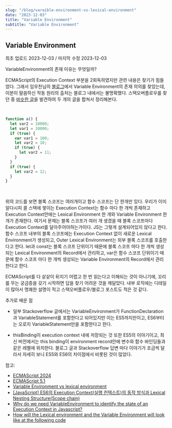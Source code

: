 ```yaml
---
slug: "/blog/varaible-environment-vs-lexical-environment"
date: "2023-12-03"
title: "Variable Environment"
subtitle: "Variable Environment"
---
```


## **Variable Environment**

<p class="text-time">최초 업로드 2023-12-03 / 마지막 수정 2023-12-03</p>

VariableEnvironment의 존재 이유는 무엇일까?

ECMAScript의 Execution Context 부분을 2회독하였지만 관련 내용은 찾기가 힘들었다. 그래서 임우찬님의 [블로그](https://m.blog.naver.com/dlaxodud2388/222655214381)에서 Variable Environment의 존재 의의를 찾았는데, 이분이 말씀하신 작동 원리의 출처는 블로그 내에서는 불명확했다. 스택오버플로우를 찾던 중 [비슷한 글](https://stackoverflow.com/questions/69417158/how-will-the-lexical-environment-and-the-variable-environment-will-look-like-at)을 발견하여 두 개의 글을 합쳐서 정리해본다.

<br/>

```javascript
function a() {
  let var2 = 10000;
  let var1 = 10000;
  if (true) {
    var var1 = 100;
    let var2 = 10;
    if (true) {
      let var2 = 11;
    }
  }
  if (true) {
    let var2 = 12;
  }
}
```

<br/>

위의 코드를 보면 블록 스코프는 여러개이고 함수 스코프는 단 한개만 있다. 우리가 이미 알다시피 콜 스택에 쌓이는 Execution Context는 함수 마다 한 개씩 존재하고
Execution Context안에는 Lexical Environment 한 개와 Variable Environment 한 개가 존재한다. 여기서 문제는 블록 스코프가 여러 개 생겼을 때 블록 스코프마다
Execution Context를 달아주어야하는가이다. JS는 그렇게 설계되어있지 않다고 한다. 함수 스코프 내부의 블록 스코프에는 Execution Context 없이 새로운 Lexical Environment가 생성되고, Outer Lexical
Environment는 외부 블록 스코프를 호출한다고 한다. let과 const는 블록 스코프 단위이기 때문에 블록 스코프 마다 한 개씩 생성되는 Lexical Environment의 Record에서 관리하고, var은 함수 스코프 단위이기 때문에 함수 스코프 마다 한 개씩 생성되는 Variable Environment의 Record에서 관리한다고 한다.

ECMAScript를 다 샅샅이 뒤지기 어렵고 한 번 읽는다고 이해되는 것이 아니기에, 꼬리를 무는 궁금증을 갖기 시작하면 답을 찾기 어려운 것을 깨달았다. 내부 로직에는 디테일이 많아서
명쾌한 설명이 적고 스택오버플로우/블로그 포스트도 적은 것 같다.

추가로 배운 점

- 일부 Stackoverflow 글에서는 VariableEnvironment가 FunctionDeclaration과 VariableStatement를 포함한다고 되어있지만 이는 ES5까지만이고, ES6부터는 오로지 VariableStatement만을 포함한다고 한다.

- thisBinding이 execution context 내에 저장되는 것 또한 ES5의 이야기이고, 최신 버전에서는 this binding이 environment record안에 변수와 함수 바인딩들과 같은 레벨에 위치한다.
  블로그 글과 Stackoverflow 답변 마다 이야기가 조금씩 달라서 자세히 보니 ES5와 ES6의 차이점에서 비롯된 것이 많았다.

참고:

- [ECMAScript 2024](https://tc39.es/ecma262/multipage/executable-code-and-execution-contexts.html#sec-execution-contexts)
- [ECMAScript 5.1](https://262.ecma-international.org/5.1/#sec-10.3)
- [Variable Environment vs lexical environment](https://stackoverflow.com/questions/23948198/variable-environment-vs-lexical-environment)
- [[JavaScript] ES6의 Execution Context(실행 컨텍스트)의 동작 방식과 Lexical Nesting Structure(Scope chain)](https://m.blog.naver.com/dlaxodud2388/222655214381)
- [Why do we need VariableEnvironment to identify the state of an Execution Context in Javascript?](https://stackoverflow.com/questions/61682119/why-do-we-need-variableenvironment-to-identify-the-state-of-an-execution-context)
- [How will the Lexical environment and the Variable Environment will look like at the following code](https://stackoverflow.com/questions/69417158/how-will-the-lexical-environment-and-the-variable-environment-will-look-like-at)

